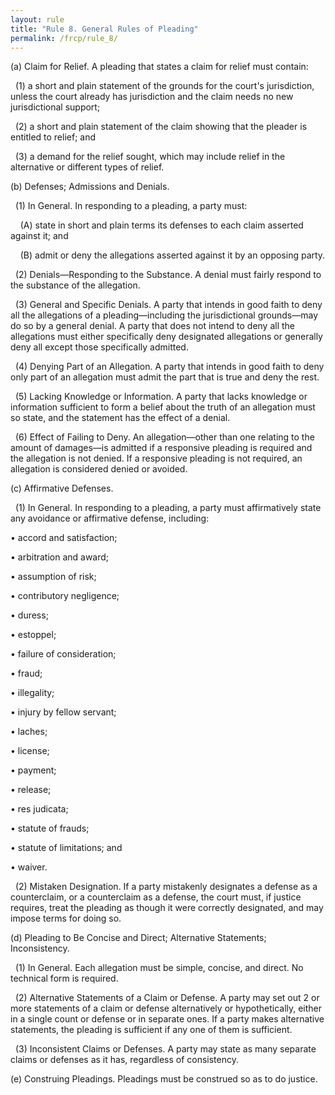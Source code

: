 ```yaml
---
layout: rule
title: "Rule 8. General Rules of Pleading"
permalink: /frcp/rule_8/
---
```


(a) Claim for Relief. A pleading that states a claim for relief must contain:


&nbsp;&nbsp;(1) a short and plain statement of the grounds for the court's jurisdiction, unless the court already has jurisdiction and the claim needs no new jurisdictional support;


&nbsp;&nbsp;(2) a short and plain statement of the claim showing that the pleader is entitled to relief; and


&nbsp;&nbsp;(3) a demand for the relief sought, which may include relief in the alternative or different types of relief.


(b) Defenses; Admissions and Denials.


&nbsp;&nbsp;(1) In General. In responding to a pleading, a party must:


&nbsp;&nbsp;&nbsp;&nbsp;(A) state in short and plain terms its defenses to each claim asserted against it; and


&nbsp;&nbsp;&nbsp;&nbsp;(B) admit or deny the allegations asserted against it by an opposing party.


&nbsp;&nbsp;(2) Denials—Responding to the Substance. A denial must fairly respond to the substance of the allegation.


&nbsp;&nbsp;(3) General and Specific Denials. A party that intends in good faith to deny all the allegations of a pleading—including the jurisdictional grounds—may do so by a general denial. A party that does not intend to deny all the allegations must either specifically deny designated allegations or generally deny all except those specifically admitted.


&nbsp;&nbsp;(4) Denying Part of an Allegation. A party that intends in good faith to deny only part of an allegation must admit the part that is true and deny the rest.


&nbsp;&nbsp;(5) Lacking Knowledge or Information. A party that lacks knowledge or information sufficient to form a belief about the truth of an allegation must so state, and the statement has the effect of a denial.


&nbsp;&nbsp;(6) Effect of Failing to Deny. An allegation—other than one relating to the amount of damages—is admitted if a responsive pleading is required and the allegation is not denied. If a responsive pleading is not required, an allegation is considered denied or avoided.


(c) Affirmative Defenses.


&nbsp;&nbsp;(1) In General. In responding to a pleading, a party must affirmatively state any avoidance or affirmative defense, including:


• accord and satisfaction;


• arbitration and award;


• assumption of risk;


• contributory negligence;


• duress;


• estoppel;


• failure of consideration;


• fraud;


• illegality;


• injury by fellow servant;


• laches;


• license;


• payment;


• release;


• res judicata;


• statute of frauds;


• statute of limitations; and


• waiver.


&nbsp;&nbsp;(2) Mistaken Designation. If a party mistakenly designates a defense as a counterclaim, or a counterclaim as a defense, the court must, if justice requires, treat the pleading as though it were correctly designated, and may impose terms for doing so.


(d) Pleading to Be Concise and Direct; Alternative Statements; Inconsistency.


&nbsp;&nbsp;(1) In General. Each allegation must be simple, concise, and direct. No technical form is required.


&nbsp;&nbsp;(2) Alternative Statements of a Claim or Defense. A party may set out 2 or more statements of a claim or defense alternatively or hypothetically, either in a single count or defense or in separate ones. If a party makes alternative statements, the pleading is sufficient if any one of them is sufficient.


&nbsp;&nbsp;(3) Inconsistent Claims or Defenses. A party may state as many separate claims or defenses as it has, regardless of consistency.


(e) Construing Pleadings. Pleadings must be construed so as to do justice.